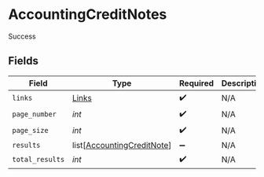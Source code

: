 # AccountingCreditNotes

Success


## Fields

| Field                                                                     | Type                                                                      | Required                                                                  | Description                                                               |
| ------------------------------------------------------------------------- | ------------------------------------------------------------------------- | ------------------------------------------------------------------------- | ------------------------------------------------------------------------- |
| `links`                                                                   | [Links](../../models/shared/links.md)                                     | :heavy_check_mark:                                                        | N/A                                                                       |
| `page_number`                                                             | *int*                                                                     | :heavy_check_mark:                                                        | N/A                                                                       |
| `page_size`                                                               | *int*                                                                     | :heavy_check_mark:                                                        | N/A                                                                       |
| `results`                                                                 | list[[AccountingCreditNote](../../models/shared/accountingcreditnote.md)] | :heavy_minus_sign:                                                        | N/A                                                                       |
| `total_results`                                                           | *int*                                                                     | :heavy_check_mark:                                                        | N/A                                                                       |